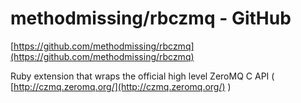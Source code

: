 <!--
id: 15376932693
link: http://tumblr.atmos.org/post/15376932693/methodmissing-rbczmq-github
slug: methodmissing-rbczmq-github
date: Thu Jan 05 2012 18:21:18 GMT-0800 (PST)
publish: 2012-01-05
tags: 
title: methodmissing/rbczmq - GitHub
-->


methodmissing/rbczmq - GitHub
=============================

[https://github.com/methodmissing/rbczmq](https://github.com/methodmissing/rbczmq)

Ruby extension that wraps the official high level ZeroMQ C API (
[http://czmq.zeromq.org/](http://czmq.zeromq.org/) )

